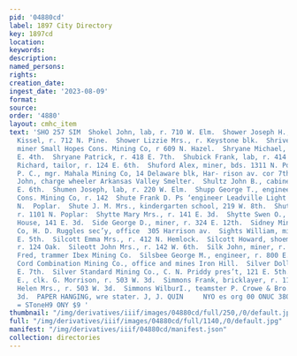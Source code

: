 ```yaml
---
pid: '04880cd'
label: 1897 City Directory
key: 1897cd
location: 
keywords: 
description: 
named_persons: 
rights: 
creation_date: 
ingest_date: '2023-08-09'
format: 
source: 
order: '4880'
layout: cmhc_item
text: 'SHO 257 SIM  Shokel John, lab, r. 710 W. Elm.  Shower Joseph H., barber William
  Kissel, r. 712 N. Pine.  Shower Lizzie Mrs., r. Keystone blk.  Shriver William R.,
  miner Small Hopes Cons. Mining Co, r 609 N. Hazel.  Shryane Michael, miner, r. 803
  E. 4th.  Shryane Patrick, r. 418 E. 7th.  Shubick Frank, lab, r. 414 W. Front.  Shuey
  Richard, tailor, r. 124 E. 6th.  Shuford Alex, miner, bds. 1311 N. Poplar.  Shull
  P. C., mgr. Mahala Mining Co, 14 Delaware blk, Har- rison av. cor 7th.  Shulson
  John, charge wheeler Arkansas Valley Smelter.  Shultz John B., cabinetmkr, r. 229
  E. 6th.  Shumen Joseph, lab, r. 220 W. Elm.  Shupp George T., engineer Small Hopes
  Cons. Mining Co, r. 142  Shute Frank D. Ps ‘engineer Leadville Light Co, r. 1115
  N.  Poplar.  Shute J. M. Mrs., kindergarten school, 219 W. 8th.  Shute Persis Mrs.,
  r. 1101 N. Poplar:  Shytte Mary Mrs., r. 141 E. 3d.  Shytte Swen O., propr. Washington
  House, 141 E. 3d.  Side George D., miner, r. 324 E. 12th.  Sidney Mining & Leasing
  Co, H. D. Ruggles sec’y, office  305 Harrison av.  Sights William, miner, bds. 626
  E. 5th.  Silcott Emma Mrs., r. 412 N. Hemlock.  Silcott Howard, shoemkr, 126 Oak,
  r. 124 Oak.  Sileott John Mrs., r. 142 W. 6th.  Silk John, miner, r. 508 E. 6th.  Sill
  Fred, trammer Ibex Mining Co.  Silsbee George M., engineer, r. 800 E. 9th.  Silver
  Cord Combination Mining Co., office and mines Iron Hill.  Silver Dollar Hall, 207
  E. 7th.  Silver Standard Mining Co., C. N. Priddy pres’t, 121 E. 5th.  Simmons Earl
  E., clk. G. Morrison, r. 503 W. 3d.  Simmons Frank, bricklayer, r. 112 E. 14th.  Simmons
  Helen Mrs., r. 503 W. 3d.  Simmons WilburI., teamster P. Crowe & Bro., r. 503 W.
  3d.  PAPER HANGING, wre stater. J, J. QUIN     NYO es org 00 ONUC 38018 3H        =
  = SToneH9 ONY $9 '
thumbnail: "/img/derivatives/iiif/images/04880cd/full/250,/0/default.jpg"
full: "/img/derivatives/iiif/images/04880cd/full/1140,/0/default.jpg"
manifest: "/img/derivatives/iiif/04880cd/manifest.json"
collection: directories
---
```

